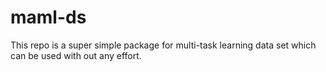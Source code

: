 # maml-ds

This repo is a super simple package for multi-task learning data set which can be used with out any effort.
